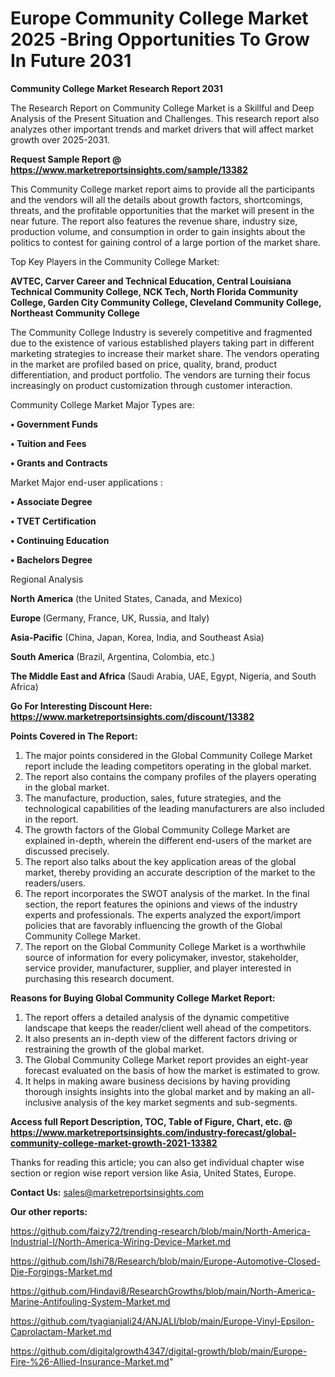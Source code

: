 # Europe Community College Market 2025 -Bring Opportunities To Grow In Future 2031

<strong>Community College Market Research Report 2031</strong>

The Research Report on Community College Market is a Skillful and Deep Analysis of the Present Situation and Challenges. This research report also analyzes other important trends and market drivers that will affect market growth over 2025-2031.

<strong>Request Sample Report @ <a href=https://www.marketreportsinsights.com/sample/13382>https://www.marketreportsinsights.com/sample/13382</a></strong>

This Community College market report aims to provide all the participants and the vendors will all the details about growth factors, shortcomings, threats, and the profitable opportunities that the market will present in the near future. The report also features the revenue share, industry size, production volume, and consumption in order to gain insights about the politics to contest for gaining control of a large portion of the market share.

Top Key Players in the Community College Market:

<strong>AVTEC, Carver Career and Technical Education, Central Louisiana Technical Community College, NCK Tech, North Florida Community College, Garden City Community College, Cleveland Community College, Northeast Community College</strong>

The Community College Industry is severely competitive and fragmented due to the existence of various established players taking part in different marketing strategies to increase their market share. The vendors operating in the market are profiled based on price, quality, brand, product differentiation, and product portfolio. The vendors are turning their focus increasingly on product customization through customer interaction.

Community College Market Major Types are:

<strong>• Government Funds

• Tuition and Fees

• Grants and Contracts</strong>

Market Major end-user applications :

<strong>• Associate Degree

• TVET Certification

• Continuing Education

• Bachelors Degree</strong>

Regional Analysis

</u><strong><b>North America</b></strong> (the United States, Canada, and Mexico)

<strong><b>Europe </b></strong>(Germany, France, UK, Russia, and Italy)

<strong><b>Asia-Pacific</b></strong> (China, Japan, Korea, India, and Southeast Asia)

<strong><b>South America</b></strong> (Brazil, Argentina, Colombia, etc.)

<strong><b>The Middle East and Africa</b></strong> (Saudi Arabia, UAE, Egypt, Nigeria, and South Africa)

<strong>Go For Interesting Discount Here: <a href=https://www.marketreportsinsights.com/discount/13382>https://www.marketreportsinsights.com/discount/13382</a></strong>

<strong>Points Covered in The Report:</strong>
<ol>
  <li>The major points considered in the Global Community College Market report include the leading competitors operating in the global market.</li>
  <li>The report also contains the company profiles of the players operating in the global market.</li>
  <li>The manufacture, production, sales, future strategies, and the technological capabilities of the leading manufacturers are also included in the report.</li>
  <li>The growth factors of the Global Community College Market are explained in-depth, wherein the different end-users of the market are discussed precisely.</li>
  <li>The report also talks about the key application areas of the global market, thereby providing an accurate description of the market to the readers/users.</li>
  <li>The report incorporates the SWOT analysis of the market. In the final section, the report features the opinions and views of the industry experts and professionals. The experts analyzed the export/import policies that are favorably influencing the growth of the Global Community College Market.</li>
  <li>The report on the Global Community College Market is a worthwhile source of information for every policymaker, investor, stakeholder, service provider, manufacturer, supplier, and player interested in purchasing this research document.</li>
</ol>
<strong>Reasons for Buying Global Community College Market Report:</strong>

<ol>
  <li>The report offers a detailed analysis of the dynamic competitive landscape that keeps the reader/client well ahead of the competitors.</li>
  <li>It also presents an in-depth view of the different factors driving or restraining the growth of the global market.</li>
  <li>The Global Community College Market report provides an eight-year forecast evaluated on the basis of how the market is estimated to grow.</li>
  <li>It helps in making aware business decisions by having providing thorough insights insights into the global market and by making an all-inclusive analysis of the key market segments and sub-segments.</li>
</ol>
<strong>Access full Report Description, TOC, Table of Figure, Chart, etc. @ <a href=https://www.marketreportsinsights.com/industry-forecast/global-community-college-market-growth-2021-13382>https://www.marketreportsinsights.com/industry-forecast/global-community-college-market-growth-2021-13382</a></strong>


Thanks for reading this article; you can also get individual chapter wise section or region wise report version like Asia, United States, Europe.

<strong>Contact Us:</strong>
sales@marketreportsinsights.com

<strong>Our other reports:</strong>

<a href=https://github.com/faizy72/trending-research/blob/main/North-America-Industrial-I/North-America-Wiring-Device-Market.md>https://github.com/faizy72/trending-research/blob/main/North-America-Industrial-I/North-America-Wiring-Device-Market.md</a>

<a href=https://github.com/Ishi78/Research/blob/main/Europe-Automotive-Closed-Die-Forgings-Market.md>https://github.com/Ishi78/Research/blob/main/Europe-Automotive-Closed-Die-Forgings-Market.md</a>

<a href=https://github.com/Hindavi8/ResearchGrowths/blob/main/North-America-Marine-Antifouling-System-Market.md>https://github.com/Hindavi8/ResearchGrowths/blob/main/North-America-Marine-Antifouling-System-Market.md</a>

<a href=https://github.com/tyagianjali24/ANJALI/blob/main/Europe-Vinyl-Epsilon-Caprolactam-Market.md>https://github.com/tyagianjali24/ANJALI/blob/main/Europe-Vinyl-Epsilon-Caprolactam-Market.md</a>

<a href=https://github.com/digitalgrowth4347/digital-growth/blob/main/Europe-Fire-%26-Allied-Insurance-Market.md>https://github.com/digitalgrowth4347/digital-growth/blob/main/Europe-Fire-%26-Allied-Insurance-Market.md</a>"

